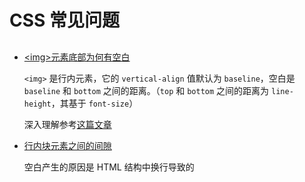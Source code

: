 # CSS 常见问题

##

- [\<img\>元素底部为何有空白](https://www.zhihu.com/question/21558138/answer/18615056)

  `<img>` 是行内元素，它的 `vertical-align` 值默认为 `baseline`，空白是 `baseline` 和 `bottom` 之间的距离。（`top` 和 `bottom` 之间的距离为 `line-height`，其基于 `font-size`）

  深入理解参考[这篇文章](https://www.zhangxinxu.com/wordpress/2015/08/css-deep-understand-vertical-align-and-line-height/)

- [行内块元素之间的间隙](https://css-tricks.com/fighting-the-space-between-inline-block-elements/)

  空白产生的原因是 HTML 结构中换行导致的
